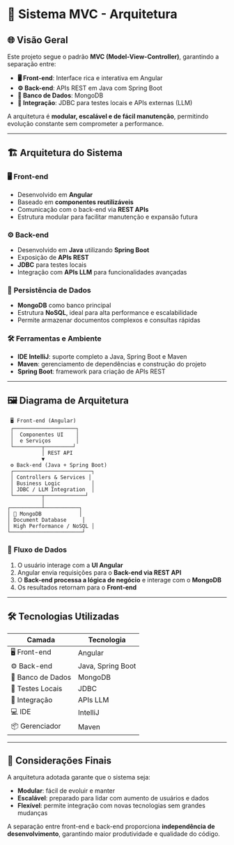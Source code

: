# 🌟 Sistema MVC - Arquitetura

## 🌐 **Visão Geral**
Este projeto segue o padrão **MVC (Model-View-Controller)**, garantindo a separação entre:  

- **🖥 Front-end**: Interface rica e interativa em Angular  
- **⚙️ Back-end**: APIs REST em Java com Spring Boot  
- **💾 Banco de Dados**: MongoDB  
- **🔗 Integração**: JDBC para testes locais e APIs externas (LLM)  

A arquitetura é **modular, escalável e de fácil manutenção**, permitindo evolução constante sem comprometer a performance.

---

## 🏗 **Arquitetura do Sistema**

### 🖥 **Front-end**
- Desenvolvido em **Angular**  
- Baseado em **componentes reutilizáveis**  
- Comunicação com o back-end via **REST APIs**  
- Estrutura modular para facilitar manutenção e expansão futura  

### ⚙️ **Back-end**
- Desenvolvido em **Java** utilizando **Spring Boot**  
- Exposição de **APIs REST**  
- **JDBC** para testes locais  
- Integração com **APIs LLM** para funcionalidades avançadas  

### 💾 **Persistência de Dados**
- **MongoDB** como banco principal  
- Estrutura **NoSQL**, ideal para alta performance e escalabilidade  
- Permite armazenar documentos complexos e consultas rápidas  

### 🛠 **Ferramentas e Ambiente**
- **IDE IntelliJ**: suporte completo a Java, Spring Boot e Maven  
- **Maven**: gerenciamento de dependências e construção do projeto  
- **Spring Boot**: framework para criação de APIs REST  

---

## 🖼 **Diagrama de Arquitetura**

     🖥 Front-end (Angular)
     ┌────────────────────┐
     │  Componentes UI    │
     │  e Serviços        │
     └─────────┬─────────┘
               │ REST API
               ▼
     ⚙️ Back-end (Java + Spring Boot)
     ┌─────────────────────────┐
     │ Controllers & Services │
     │ Business Logic          │
     │ JDBC / LLM Integration  │
     └─────────┬─────────────┘
               │
    ┌──────────┴───────────┐
    │ 💾 MongoDB            │
    │ Document Database     │
    │ High Performance / NoSQL │
    └───────────────────────┘


### 🔄 **Fluxo de Dados**
1. O usuário interage com a **UI Angular**  
2. Angular envia requisições para o **Back-end via REST API**  
3. O **Back-end processa a lógica de negócio** e interage com o **MongoDB**  
4. Os resultados retornam para o **Front-end**  

---

## 🛠 **Tecnologias Utilizadas**
| Camada        | Tecnologia |
|---------------|------------|
| 🖥 Front-end     | Angular    |
| ⚙️ Back-end      | Java, Spring Boot |
| 💾 Banco de Dados| MongoDB    |
| 🧪 Testes Locais | JDBC       |
| 🔗 Integração    | APIs LLM   |
| 💻 IDE           | IntelliJ   |
| 📦 Gerenciador   | Maven      |

---

## 🔎 **Considerações Finais**
A arquitetura adotada garante que o sistema seja:  

- **Modular**: fácil de evoluir e manter  
- **Escalável**: preparado para lidar com aumento de usuários e dados  
- **Flexível**: permite integração com novas tecnologias sem grandes mudanças  

A separação entre front-end e back-end proporciona **independência de desenvolvimento**, garantindo maior produtividade e qualidade do código.
